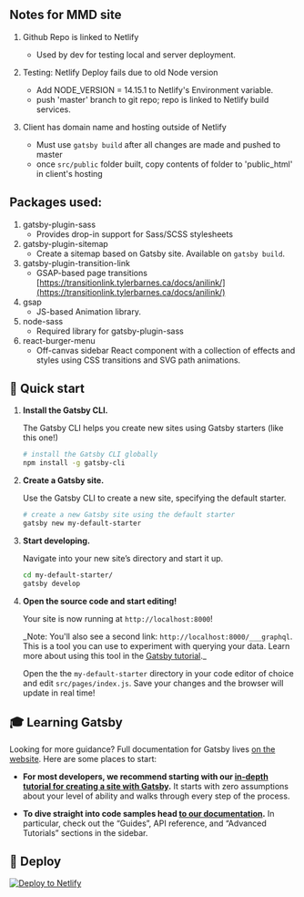 ## Notes for MMD site

1. Github Repo is linked to Netlify

   - Used by dev for testing local and server deployment.

2. Testing: Netlify Deploy fails due to old Node version

    - Add NODE_VERSION = 14.15.1 to Netlify's Environment variable.
    - push 'master' branch to git repo; repo is linked to Netlify build services.

3. Client has domain name and hosting outside of Netlify

   - Must use `gatsby build` after all changes are made and pushed to master
   - once `src/public` folder built, copy contents of folder to 'public_html' in client's hosting


## Packages used:

1. gatsby-plugin-sass
    - Provides drop-in support for Sass/SCSS stylesheets
2. gatsby-plugin-sitemap
    - Create a sitemap based on Gatsby site. Available on `gatsby build`.
3. gatsby-plugin-transition-link
    - GSAP-based page transitions [https://transitionlink.tylerbarnes.ca/docs/anilink/](https://transitionlink.tylerbarnes.ca/docs/anilink/)
4. gsap
    - JS-based Animation library.
5. node-sass
    - Required library for gatsby-plugin-sass
6. react-burger-menu
    - Off-canvas sidebar React component with a collection of effects and styles using CSS transitions and SVG path animations.

## 🚀 Quick start

1.  **Install the Gatsby CLI.**

    The Gatsby CLI helps you create new sites using Gatsby starters (like this one!)

    ```sh
    # install the Gatsby CLI globally
    npm install -g gatsby-cli
    ```

2.  **Create a Gatsby site.**

    Use the Gatsby CLI to create a new site, specifying the default starter.

    ```sh
    # create a new Gatsby site using the default starter
    gatsby new my-default-starter
    ```

3.  **Start developing.**

    Navigate into your new site’s directory and start it up.

    ```sh
    cd my-default-starter/
    gatsby develop
    ```

4.  **Open the source code and start editing!**

    Your site is now running at `http://localhost:8000`!

    \_Note: You'll also see a second link: `http://localhost:8000/___graphql`. This is a tool you can use to experiment with querying your data. Learn more about using this tool in the [Gatsby tutorial](https://www.gatsbyjs.org/tutorial/part-five/#introducing-graphiql).\_

    Open the the `my-default-starter` directory in your code editor of choice and edit `src/pages/index.js`. Save your changes and the browser will update in real time!

## 🎓 Learning Gatsby

Looking for more guidance? Full documentation for Gatsby lives [on the website](https://www.gatsbyjs.org/). Here are some places to start:

- **For most developers, we recommend starting with our [in-depth tutorial for creating a site with Gatsby](https://www.gatsbyjs.org/tutorial/).** It starts with zero assumptions about your level of ability and walks through every step of the process.

- **To dive straight into code samples head [to our documentation](https://www.gatsbyjs.org/docs/).** In particular, check out the “Guides”, API reference, and “Advanced Tutorials” sections in the sidebar.

## 💫 Deploy

[![Deploy to Netlify](https://www.netlify.com/img/deploy/button.svg)](https://app.netlify.com/start/deploy?repository=https://github.com/gatsbyjs/gatsby-starter-default)
